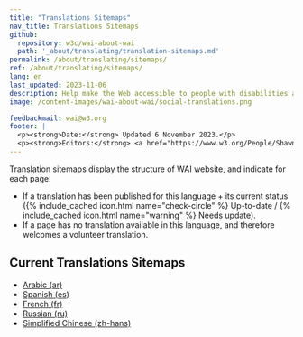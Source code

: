 ```yaml
---
title: "Translations Sitemaps"
nav_title: Translations Sitemaps
github:
  repository: w3c/wai-about-wai
  path: '_about/translating/translation-sitemaps.md'
permalink: /about/translating/sitemaps/
ref: /about/translating/sitemaps/
lang: en
last_updated: 2023-11-06
description: Help make the Web accessible to people with disabilities around the world. We appreciate your contributions to translating W3C WAI accessibility resources.
image: /content-images/wai-about-wai/social-translations.png

feedbackmail: wai@w3.org
footer: |
  <p><strong>Date:</strong> Updated 6 November 2023.</p>
  <p><strong>Editors:</strong> <a href="https://www.w3.org/People/Shawn/">Shawn Lawton Henry</a>, Rémi Bétin.</p>
---
```


Translation sitemaps display the structure of WAI website, and indicate for each page:
- If a translation has been published for this language + its current status ({% include_cached icon.html name="check-circle" %} Up-to-date / {% include_cached icon.html name="warning" %} Needs update).
- If a page has no translation available in this language, and therefore welcomes a volunteer translation.

## Current Translations Sitemaps
  - [Arabic (ar)](/about/translating/sitemaps/sitemap-ar/)
  - [Spanish (es)](/about/translating/sitemaps/sitemap-es/)
  - [French (fr)](/about/translating/sitemaps/sitemap-fr/)
  - [Russian (ru)](/about/translating/sitemaps/sitemap-ru/)
  - [Simplified Chinese (zh-hans)](/about/translating/sitemaps/sitemap-zh-hans/)

